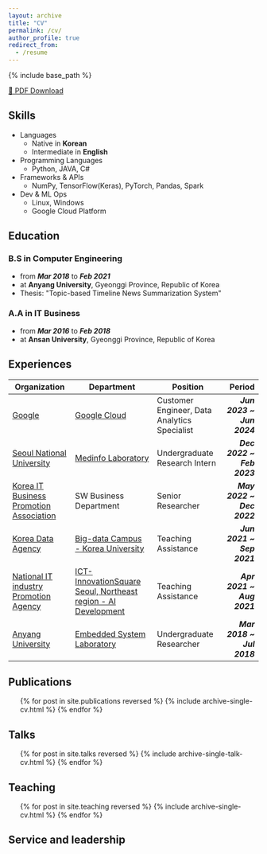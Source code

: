 ```yaml
---
layout: archive
title: "CV"
permalink: /cv/
author_profile: true
redirect_from:
  - /resume
---
```


{% include base_path %}

[📄 PDF Download](https://raw.githubusercontent.com/JJunShim/JJunShim/main/CV-JaejunShim.pdf)

## Skills

- Languages
  - Native in **Korean**
  - Intermediate in **English**
- Programming Languages
  - Python, JAVA, C\#
- Frameworks & APIs
  - NumPy, TensorFlow(Keras), PyTorch, Pandas, Spark
- Dev & ML Ops
  - Linux, Windows
  - Google Cloud Platform

## Education

### B.S in Computer Engineering

- from ***Mar 2018*** to ***Feb 2021***
- at **Anyang University**, Gyeonggi Province, Republic of Korea
- Thesis: "Topic-based Timeline News Summarization System"

### A.A in IT Business

- from ***Mar 2016*** to ***Feb 2018***
- at **Ansan University**, Gyeonggi Province, Republic of Korea

## Experiences

| Organization | Department | Position | Period |
| - | - | - | -: |
| [Google](https://www.google.org/) | [Google Cloud](https://cloud.google.com/) | Customer Engineer, Data Analytics Specialist | ***Jun 2023 ~ Jun 2024*** |
| [Seoul National University](https://www.snu.ac.kr/) | [Medinfo Laboratory](https://medinfolab.snu.ac.kr/) | Undergraduate Research Intern | ***Dec 2022 ~ Feb 2023*** |
| [Korea IT Business Promotion Association](https://koipa.or.kr/) | SW Business Department | Senior Researcher | ***May 2022 ~ Dec 2022*** |
| [Korea Data Agency](https://www.kdata.or.kr/) | [Big-data Campus - Korea University](https://dataonair.or.kr/bigjob/) | Teaching Assistance | ***Jun 2021 ~ Sep 2021*** |
| [National IT industry Promotion Agency](https://www.nipa.kr/) | [ICT-InnovationSquare Seoul, Northeast region - AI Development](http://ictinnovation.kr/) | Teaching Assistance | ***Apr 2021 ~ Aug 2021*** |
| [Anyang University](https://www.anyang.ac.kr/) | [Embedded System Laboratory](https://www.anyang.ac.kr/computer/) | Undergraduate Researcher | ***Mar 2018 ~ Jul 2018*** |

## Publications

  <ul>{% for post in site.publications reversed %}
    {% include archive-single-cv.html %}
  {% endfor %}</ul>

## Talks

  <ul>{% for post in site.talks reversed %}
    {% include archive-single-talk-cv.html  %}
  {% endfor %}</ul>

## Teaching

  <ul>{% for post in site.teaching reversed %}
    {% include archive-single-cv.html %}
  {% endfor %}</ul>

## Service and leadership
